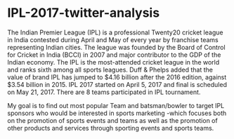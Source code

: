 # IPL-2017-twitter-analysis

The Indian Premier League (IPL) is a professional Twenty20 cricket league in India contested during April and May of every year by franchise teams representing Indian cities. The league was founded by the Board of Control for Cricket in India (BCCI) in 2007 and major contributor to the GDP of the Indian economy. The IPL is the most-attended cricket league in the world and ranks sixth among all sports leagues. Duff & Phelps added that the value of brand IPL has jumped to $4.16 billion after the 2016 edition, against $3.54 billion in 2015. IPL 2017 started on April 5, 2017 and final is scheduled on May 21, 2017. There are 8 teams participated in IPL tournament.

My goal is to find out most popular Team and batsman/bowler to target IPL sponsors who would be interested in sports marketing -which focuses both on the promotion of sports events and teams as well as the promotion of other products and services through sporting events and sports teams.
